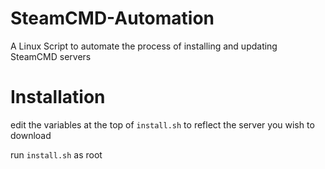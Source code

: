 # SteamCMD-Automation
A Linux Script to automate the process of installing and updating SteamCMD servers

# Installation
edit the variables at the top of `install.sh` to reflect the server you wish to download

run `install.sh` as root
